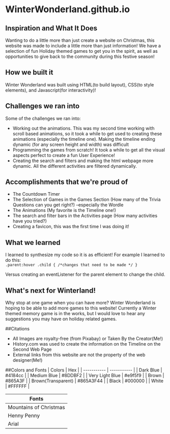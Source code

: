 # WinterWonderland.github.io
## Inspiration and What It Does
Wanting to do a little more than just create a website on Christmas, this website was made to include a little more than just information! We have a selection of fun Holiday themed games to get you in the spirit, as well as opportunities to give back to the community during this festive season!

## How we built it
Winter Wonderland was built using HTML(to build layout), CSS(to style elements), and Javascript(for interactivity)!

## Challenges we ran into
Some of the challenges we ran into:
- Working out the animations. This was my second time working with scroll based animations, so it took a while to get used to creating these animations (especially the timeline one). Making the timeline ending dynamic (for any screen height and width) was difficult
- Programming the games from scratch! It took a while to get all the visual aspects perfect to create a fun User Experience!
- Creating the search and filters and making the html webpage more dynamic. All the different activities are filtered dynamically.

## Accomplishments that we're proud of
- The Countdown Timer
- The Selection of Games in the Games Section (How many of the Trivia Questions can you get right?) –especially the Wordle
- The Animations (My favorite is the Timeline one!)
- The search and filter bars in the Activities page (How many activities have you tried?)
- Creating a favicon, this was the first time I was doing it!

## What we learned
I learned to synthesize my code so it is as efficient!
For example I learned to do this:  
`.parent:hover .child {
	/*changes that need to be made */
}
`

Versus creating an eventListener for the parent element to change the child.

## What's next for Winterland!
Why stop at one game when you can have more? Winter Wonderland is hoping to be able to add more games to this website! Currently a Winter themed memory game is in the works, but I would love to hear any suggestions you may have on holiday related games.

##Citations
- All Images are royalty-free (from Pixabay) or Taken By the Creator(Me!)
- History.com was used to create the information on the Timeline on the Second Web Page
- External links from this website are not the property of the web designer(Me!)

##Colors and Fonts
| Colors | Hex |
| ----------- | ----------- |
| Dark Blue | #4184cc |
| Medium Blue | #8DDBF2 |
| Very Light Blue | #e9f5f9 |
| Brown | #865A3F |
| Brown(Transparent) | #865A3F44 |
| Black | #000000 |
| White | #FFFFFF |

| Fonts |
| ----------- |
| Mountains of Christmas |
| Henny Penny |
| Arial |
